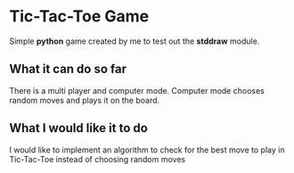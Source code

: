 # Tic-Tac-Toe Game
Simple **python** game created by me to test out the **stddraw** module.
## What it can do so far
There is a multi player and computer mode.
Computer mode chooses random moves and plays it on the board.
## What I would like it to do
I would like to implement an algorithm to check for the best move to play in Tic-Tac-Toe instead of choosing random moves
